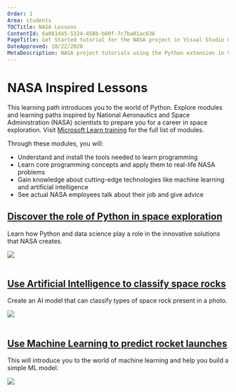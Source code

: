 ```yaml
---
Order: 1
Area: students
TOCTitle: NASA Lessons
ContentId: 6a081d45-5324-458b-b60f-7c7ba01ac636
PageTitle: Get Started tutorial for the NASA project in Visual Studio Code
DateApproved: 10/22/2020
MetaDescription: NASA project tutorials using the Python extension in Visual Studio Code.
---
```

# NASA Inspired Lessons

This learning path introduces you to the world of Python. Explore modules and learning paths inspired by National Aeronautics and Space Administration (NASA) scientists to prepare you for a career in space exploration. Visit [Microsoft Learn training](https://learn.microsoft.com/training/topics/nasa) for the full list of modules.

Through these modules, you will:

* Understand and install the tools needed to learn programming
* Learn core programming concepts and apply them to real-life NASA problems
* Gain knowledge about cutting-edge technologies like machine learning and artificial intelligence
* See actual NASA employees talk about their job and give advice

<div class="module">
    <div class="info">
        <a href="https://learn.microsoft.com/training/paths/introduction-python-space-exploration-nasa/?WT.mc_id=python-0000-cxa"><h2 class="title faux-h3">Discover the role of Python in space exploration</h2></a>
    </div>
    <p class="description">Learn how Python and data science play a role in the innovative solutions that NASA creates.</p>
    <a href="https://learn.microsoft.com/training/paths/introduction-python-space-exploration-nasa/?WT.mc_id=python-0000-cxa" title="Python NASA module">
        <img src="/assets/learn/students/nasa-python/nasa-python1.png" aria-hidden="true" class="thumb"/>
    </a>
</div><br/>

<div class="module">
    <div class="info">
        <a href="https://learn.microsoft.com/training/paths/classify-space-rocks-artificial-intelligence-nasa/?WT.mc_id=python-0000-cxa"><h2 class="title faux-h3">Use Artificial Intelligence to classify space rocks</h2></a>
    </div>
    <p class="description">Create an AI model that can classify types of space rock present in a photo.</p>
    <a href="https://learn.microsoft.com/training/paths/classify-space-rocks-artificial-intelligence-nasa/?WT.mc_id=python-0000-cxa" title="Classifying Python module">
        <img src="/assets/learn/students/nasa-python/nasa-python2.png" aria-hidden="true" class="thumb"/>
    </a>
</div><br/>

<div class="module">
    <div class="info">
        <a href="https://learn.microsoft.com/training/paths/machine-learning-predict-launch-delay-nasa/?WT.mc_id=python-0000-cxa"><h2 class="title faux-h3">Use Machine Learning to predict rocket launches</h2></a>
    </div>
    <p class="description">This will introduce you to the world of machine learning and help you build a simple ML model. </p>
    <a href="https://learn.microsoft.com/training/paths/machine-learning-predict-launch-delay-nasa/?WT.mc_id=python-0000-cxa" title="ML Python module">
        <img src="/assets/learn/students/nasa-python/nasa-python3.png" aria-hidden="true" class="thumb"/>
    </a>
</div><br/>
